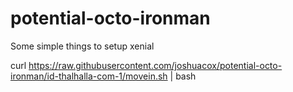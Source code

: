 potential-octo-ironman
======================

Some simple things to setup xenial

curl https://raw.githubusercontent.com/joshuacox/potential-octo-ironman/id-thalhalla-com-1/movein.sh | bash
